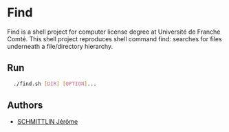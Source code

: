 # Find

Find is a shell project for computer license degree at Université de Franche Comté.
This shell project reproduces shell command find: searches for files underneath a file/directory hierarchy.


## Run


```bash
  ./find.sh [DIR] [OPTION]...
```

  
## Authors

- [SCHMITTLIN Jérôme](https://www.github.com/jschmittlin)

  
